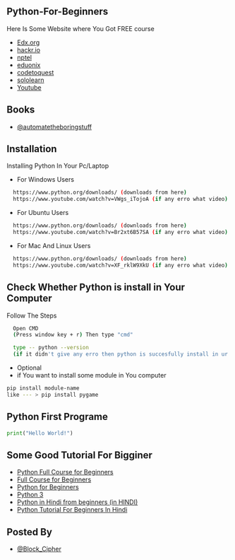 
## Python-For-Beginners

Here Is Some Website where You Got FREE course 

 - [Edx.org](https://www.edx.org/)
 - [hackr.io](https://hackr.io/tutorials/learn-python)
 - [nptel](https://nptel.ac.in/)
 - [eduonix](https://www.eduonix.com/courses/)
 - [codetoquest](https://codetoquest.herokuapp.com/All%20courses%20files/python.html)
 - [sololearn](https://www.sololearn.com/learning/)
 - [Youtube](https://www.youtube.com/)


## Books

- [@automatetheboringstuff](https://automatetheboringstuff.com/)



## Installation

Installing Python In Your Pc/Laptop

 - For Windows Users

```bash
  https://www.python.org/downloads/ (downloads from here)
  https://www.youtube.com/watch?v=VWgs_iTojoA (if any erro what video)
```
 - For Ubuntu  Users

```bash
  https://www.python.org/downloads/ (downloads from here)
  https://www.youtube.com/watch?v=Br2xt6B57SA (if any erro what video)
```

 - For Mac And Linux Users

```bash
  https://www.python.org/downloads/ (downloads from here)
  https://www.youtube.com/watch?v=XF_rklW9XkU (if any erro what video)
```




## Check Whether Python is install in Your Computer

Follow The Steps

```bash
  Open CMD 
  (Press window key + r) Then type "cmd"
```


```bash
  type -- python --version
  (if it didn't give any erro then python is succesfully install in ur com)
```

 - Optional
 - if You want to install some module in You computer
 ```bash
 pip install module-name
 like --- > pip install pygame
 ```




## Python First Programe
```python
print("Hello World!")
```


## Some Good Tutorial For Bigginer 
 - [Python Full Course for Beginners](https://youtu.be/_uQrJ0TkZlc)
 - [Full Course for Beginners](https://youtu.be/rfscVS0vtbw)
 - [Python for Beginners](https://www.youtube.com/playlist?list=PLsyeobzWxl7poL9JTVyndKe62ieoN-MZ3)
 - [Python 3](https://www.youtube.com/playlist?list=PL6gx4Cwl9DGAcbMi1sH6oAMk4JHw91mC_)
 - [Python in Hindi from beginners (in HINDI)](https://www.youtube.com/playlist?list=PLwgFb6VsUj_lQTpQKDtLXKXElQychT_2j)
 - [Python Tutorial For Beginners In Hindi ](https://www.youtube.com/watch?v=gfDE2a7MKjA)




## Posted By
 - [@Block_Cipher](https://blockcipher123.github.io/GauravKumar/)